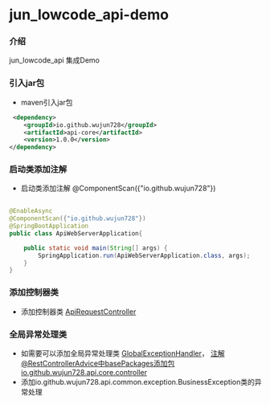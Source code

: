 # jun_lowcode_api-demo

### 介绍
jun_lowcode_api 集成Demo 

### 引入jar包
- maven引入jar包
```xml
 <dependency>
    <groupId>io.github.wujun728</groupId>
    <artifactId>api-core</artifactId>
    <version>1.0.0</version>
</dependency>

```
### 启动类添加注解 
- 启动类添加注解 @ComponentScan({"io.github.wujun728"})

```java
    
@EnableAsync
@ComponentScan({"io.github.wujun728"})
@SpringBootApplication
public class ApiWebServerApplication{

    public static void main(String[] args) {
        SpringApplication.run(ApiWebServerApplication.class, args);
    }
}
```

### 添加控制器类

- 添加控制器类 [ApiRequestController](src/main/java/io/github/wujun728/web/server/controller/ApiRequestController.java)


### 全局异常处理类
- 如需要可以添加全局异常处理类 [GlobalExceptionHandler](src/main/java/io/github/wujun728/web/server/config/GlobalExceptionHandler.java)， 注解@RestControllerAdvice中basePackages添加包io.github.wujun728.api.core.controller
- 添加io.github.wujun728.api.common.exception.BusinessException类的异常处理

